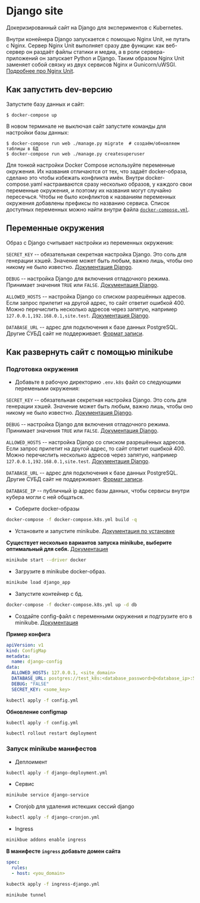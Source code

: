 # Django site

Докеризированный сайт на Django для экспериментов с Kubernetes.

Внутри конейнера Django запускается с помощью Nginx Unit, не путать с Nginx. Сервер Nginx Unit выполняет сразу две функции: как веб-сервер он раздаёт файлы статики и медиа, а в роли сервера-приложений он запускает Python и Django. Таким образом Nginx Unit заменяет собой связку из двух сервисов Nginx и Gunicorn/uWSGI. [Подробнее про Nginx Unit](https://unit.nginx.org/).

## Как запустить dev-версию

Запустите базу данных и сайт:

```shell-session
$ docker-compose up
```

В новом терминале не выключая сайт запустите команды для настройки базы данных:

```shell-session
$ docker-compose run web ./manage.py migrate  # создаём/обновляем таблицы в БД
$ docker-compose run web ./manage.py createsuperuser
```

Для тонкой настройки Docker Compose используйте переменные окружения. Их названия отличаются от тех, что задаёт docker-образа, сделано это чтобы избежать конфликта имён. Внутри docker-compose.yaml настраиваются сразу несколько образов, у каждого свои переменные окружения, и поэтому их названия могут случайно пересечься. Чтобы не было конфликтов к названиям переменных окружения добавлены префиксы по названию сервиса. Список доступных переменных можно найти внутри файла [`docker-compose.yml`](./docker-compose.yml).

## Переменные окружения

Образ с Django считывает настройки из переменных окружения:

`SECRET_KEY` -- обязательная секретная настройка Django. Это соль для генерации хэшей. Значение может быть любым, важно лишь, чтобы оно никому не было известно. [Документация Django](https://docs.djangoproject.com/en/3.2/ref/settings/#secret-key).

`DEBUG` -- настройка Django для включения отладочного режима. Принимает значения `TRUE` или `FALSE`. [Документация Django](https://docs.djangoproject.com/en/3.2/ref/settings/#std:setting-DEBUG).

`ALLOWED_HOSTS` -- настройка Django со списком разрешённых адресов. Если запрос прилетит на другой адрес, то сайт ответит ошибкой 400. Можно перечислить несколько адресов через запятую, например `127.0.0.1,192.168.0.1,site.test`. [Документация Django](https://docs.djangoproject.com/en/3.2/ref/settings/#allowed-hosts).

`DATABASE_URL` -- адрес для подключения к базе данных PostgreSQL. Другие СУБД сайт не поддерживает. [Формат записи](https://github.com/jacobian/dj-database-url#url-schema).

## Как развернуть сайт с помощью minikube 

### Подготовка окружения

- Добавьте в рабочую директорию `.env.k8s` файл со следующими перемеными окружения:

`SECRET_KEY` -- обязательная секретная настройка Django. Это соль для генерации хэшей. Значение может быть любым, важно лишь, чтобы оно никому не было известно. [Документация Django](https://docs.djangoproject.com/en/3.2/ref/settings/#secret-key).

`DEBUG` -- настройка Django для включения отладочного режима. Принимает значения `TRUE` или `FALSE`. [Документация Django](https://docs.djangoproject.com/en/3.2/ref/settings/#std:setting-DEBUG).

`ALLOWED_HOSTS` -- настройка Django со списком разрешённых адресов. Если запрос прилетит на другой адрес, то сайт ответит ошибкой 400. Можно перечислить несколько адресов через запятую, например `127.0.0.1,192.168.0.1,site.test`. [Документация Django](https://docs.djangoproject.com/en/3.2/ref/settings/#allowed-hosts).

`DATABASE_URL` -- адрес для подключения к базе данных PostgreSQL. Другие СУБД сайт не поддерживает. [Формат записи](https://github.com/jacobian/dj-database-url#url-schema).

`DATABASE_IP` -- публичный ip адрес базы данных, чтобы сервисы внутри кубера могли с ней общаться.

- Соберите docker-образы

```sh 
docker-compose -f docker-compose.k8s.yml build -q 
```

- Установите и запустите minikube. [Документация по установке](https://minikube.sigs.k8s.io/docs/start/)

**Существует несколько вариантов запуска minikube, выберите оптимальный для себя.** [Документация](https://minikube.sigs.k8s.io/docs/start/)  

```sh 
minikube start --driver docker
```

- Загрузите в minikube docker-образ. 

```sh 
minikube load django_app 
```

- Запустите контейнер с бд.

```sh 
docker-compose -f docker-compose.k8s.yml up -d db 
```

- Создайте config-файл с переменными окружения и подгрузите его в minikube. [Документация](https://kubernetes.io/docs/tasks/configure-pod-container/configure-pod-configmap/)

**Пример конфига**

```yaml 
apiVersion: v1
kind: ConfigMap
metadata:
  name: django-config
data:
  ALLOWED_HOSTS: 127.0.0.1, <site_domain> 
  DATABASE_URL: postgres://test_k8s:<database_password>@<database_ip>:5432 /test_k8s
  DEBUG: "FALSE"
  SECRET_KEY: <some_key> 
```

```sh 
kubectl apply -f config.yml
```

**Обновление configmap** 

```sh 
kubectl apply -f config.yml
```
 
```sh 
kubectl rollout restart deployment
```
### Запуск minikube манифестов

- Деплоимент  

```sh 
kubectl apply -f django-deployment.yml
```

- Cервис

```sh 
minikube service django-service
```

- Cronjob для удаления истекших сессий django 

```sh 
kubectl apply -f django-cronjon.yml
```


- Ingress

```sh 
minikbue addons enable ingress
```

**В манифесте `ingress` добавьте домен сайта** 

```yaml 
spec:
  rules:
  - host: <you_domain>
```

```sh 
kubectk apply -f ingress-django.yml
```

```sh 
minikube tunnel
```


 
